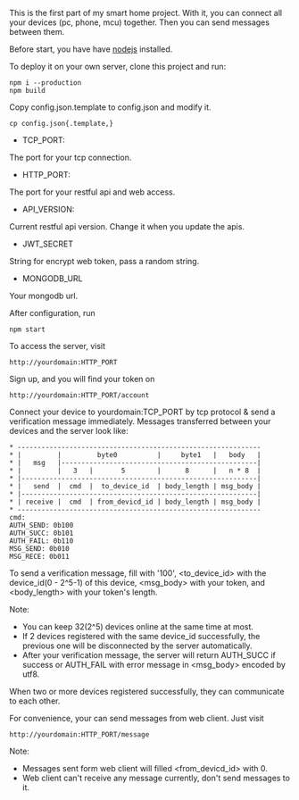 This is the first part of my smart home project. With it, you can connect all your devices (pc, phone, mcu) together. Then you can send messages between them.

Before start, you have have [nodejs](https://nodejs.org/) installed.

To deploy it on your own server, clone this project and run:
```
npm i --production
npm build
```
Copy config.json.template to config.json and modify it.
```
cp config.json{.template,}
```
- TCP_PORT:

The port for your tcp connection.
- HTTP_PORT:

The port for your restful api and web access.
- API_VERSION:

Current restful api version. Change it when you update the apis.
- JWT_SECRET

String for encrypt web token, pass a random string.
- MONGODB_URL

Your mongodb url.

After configuration, run
```
npm start
```

To access the server, visit
```
http://yourdomain:HTTP_PORT
```
Sign up, and you will find your token on
```
http://yourdomain:HTTP_PORT/account
```
Connect your device to yourdomain:TCP_PORT by tcp protocol & send a verification message immediately.
Messages transferred between your devices and the server look like:
```
* -------------------------------------------------------------
* |         |         byte0          |     byte1   |   body   |
* |   msg   |-------------------------------------------------|
* |         |   3   |       5        |      8      |   n * 8  |
* |-----------------------------------------------------------|
* |   send  |  cmd  |  to_device_id  | body_length | msg_body |
* |-----------------------------------------------------------|
* | receive |  cmd  | from_devicd_id | body_length | msg_body |
* -------------------------------------------------------------
cmd:
AUTH_SEND: 0b100
AUTH_SUCC: 0b101
AUTH_FAIL: 0b110
MSG_SEND: 0b010
MSG_RECE: 0b011
```
To send a verification message, fill <cmd> with '100', <to_device_id> with the device_id(0 - 2^5-1) of this device, <msg_body> with your token, and <body_length> with your token's length.

Note:
- You can keep 32(2^5) devices online at the same time at most.
- If 2 devices registered with the same device_id successfully, the previous one will be disconnected by the server automatically.
- After your verification message, the server will return AUTH_SUCC if success or AUTH_FAIL with error message in <msg_body> encoded by utf8.

When two or more devices registered successfully, they can communicate to each other.

For convenience, your can send messages from web client. Just visit
```
http://yourdomain:HTTP_PORT/message
```
Note:
- Messages sent form web client will filled <from_devicd_id> with 0.
- Web client can't receive any message currently, don't send messages to it.
